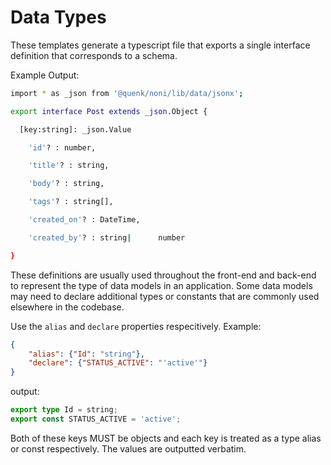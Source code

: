 # Data Types

These templates generate a typescript file that exports a single interface
definition that corresponds to a schema.

Example Output:

```sh
import * as _json from '@quenk/noni/lib/data/jsonx';

export interface Post extends _json.Object {

  [key:string]: _json.Value

    'id'? : number,

    'title'? : string,

    'body'? : string,

    'tags'? : string[],

    'created_on'? : DateTime,

    'created_by'? : string|      number

}
```

These definitions are usually used throughout the front-end and back-end to 
represent the type of data models in an application. Some data models may need
to declare additional types or constants that are commonly used elsewhere in 
the codebase.

Use the `alias` and `declare` properties respecitively. Example:

```json
{
    "alias": {"Id": "string"},
    "declare": {"STATUS_ACTIVE": "'active'"}
}
```

output:

```ts
export type Id = string;
export const STATUS_ACTIVE = 'active';
```

Both of these keys MUST be objects and each key is treated as a type alias or
const respectively. The values are outputted verbatim.
